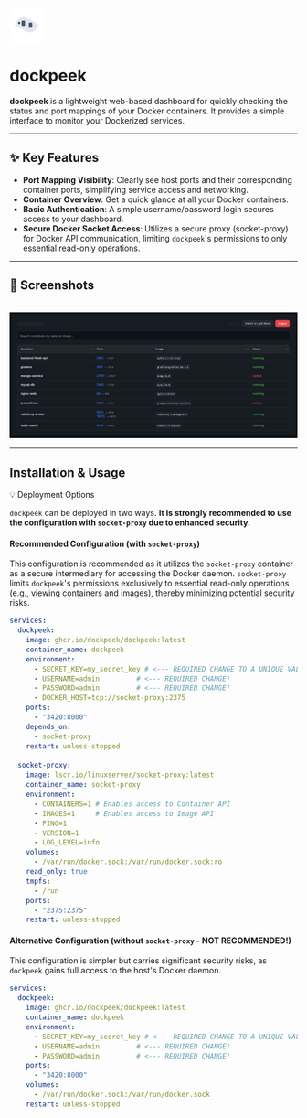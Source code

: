 <img src="static/logo_2.svg" alt="dockpeek logo" width="60" height="60" />

# dockpeek

**dockpeek** is a lightweight web-based dashboard for quickly checking the status and port mappings of your Docker containers. It provides a simple interface to monitor your Dockerized services.

---

## ✨ Key Features

-   **Port Mapping Visibility**: Clearly see host ports and their corresponding container ports, simplifying service access and networking.
-   **Container Overview**: Get a quick glance at all your Docker containers.
-   **Basic Authentication**: A simple username/password login secures access to your dashboard.
-   **Secure Docker Socket Access**: Utilizes a secure proxy (socket-proxy) for Docker API communication, limiting `dockpeek`'s permissions to only essential read-only operations.

---

## 📸 Screenshots

<p align="left">
  <img src="dockpeek_night_mode.png" alt="Night mode" width="800" />
</p>

---

## Installation & Usage
💡 Deployment Options

`dockpeek` can be deployed in two ways. **It is strongly recommended to use the configuration with `socket-proxy` due to enhanced security.**

#### Recommended Configuration (with `socket-proxy`)

This configuration is recommended as it utilizes the `socket-proxy` container as a secure intermediary for accessing the Docker daemon. `socket-proxy` limits `dockpeek`'s permissions exclusively to essential read-only operations (e.g., viewing containers and images), thereby minimizing potential security risks.

```yaml
services:
  dockpeek:
    image: ghcr.io/dockpeek/dockpeek:latest
    container_name: dockpeek
    environment:
      - SECRET_KEY=my_secret_key # <--- REQUIRED CHANGE TO A UNIQUE VALUE!
      - USERNAME=admin         # <--- REQUIRED CHANGE!
      - PASSWORD=admin         # <--- REQUIRED CHANGE!
      - DOCKER_HOST=tcp://socket-proxy:2375
    ports:
      - "3420:8000"
    depends_on:
      - socket-proxy
    restart: unless-stopped

  socket-proxy:
    image: lscr.io/linuxserver/socket-proxy:latest
    container_name: socket-proxy
    environment:
      - CONTAINERS=1 # Enables access to Container API
      - IMAGES=1     # Enables access to Image API
      - PING=1
      - VERSION=1
      - LOG_LEVEL=info
    volumes:
      - /var/run/docker.sock:/var/run/docker.sock:ro 
    read_only: true
    tmpfs:
      - /run
    ports:
      - "2375:2375"
    restart: unless-stopped

```

#### Alternative Configuration (without `socket-proxy` - **NOT RECOMMENDED!**)

This configuration is simpler but carries significant security risks, as `dockpeek` gains full access to the host's Docker daemon.

```yaml
services:
  dockpeek:
    image: ghcr.io/dockpeek/dockpeek:latest
    container_name: dockpeek
    environment:
      - SECRET_KEY=my_secret_key # <--- REQUIRED CHANGE TO A UNIQUE VALUE!
      - USERNAME=admin         # <--- REQUIRED CHANGE!
      - PASSWORD=admin         # <--- REQUIRED CHANGE!
    ports:
      - "3420:8000"
    volumes:
      - /var/run/docker.sock:/var/run/docker.sock
    restart: unless-stopped
```